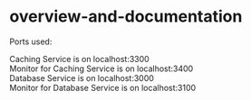 # overview-and-documentation
Ports used:

Caching Service is on localhost:3300 <br />
Monitor for Caching Service is on localhost:3400 <br />
Database Service is on localhost:3000 <br />
Monitor for Database Service is on localhost:3100 <br />